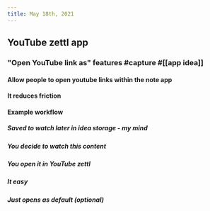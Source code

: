 ```yaml
---
title: May 18th, 2021
---
```


## YouTube zettl app
### "Open YouTube link as" features #capture #[[app idea]]
#### Allow people to open youtube links within the note app
#### It reduces friction
#### Example workflow
##### Saved to watch later in idea storage - my mind
##### You decide to watch this content
##### You open it in YouTube zettl
##### It easy
##### Just opens as default (optional)
